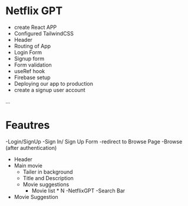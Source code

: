 # Netflix GPT

- create React APP
- Configured TailwindCSS
- Header
- Routing of App
- Login Form
- Signup form
- Form validation
- useRef hook
- Firebase setup
- Deploying our app to production
- create a signup user account


...

# Feautres

-Login/SignUp 
  -Sign In/ Sign Up Form
  -redirect to Browse Page
-Browse (after authentication)
  - Header
  - Main movie
    - Tailer in background
    - Title and Description
    - Movie suggestions
      - Movie list * N
-NetflixGPT
  -Search Bar
  - Movie Suggestion